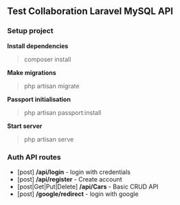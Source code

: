 ## Test Collaboration Laravel MySQL API

### Setup project

**Install dependencies**
> composer install

**Make migrations**
> php artisan migrate

**Passport initialisation**
> php artisan passport:install


**Start server**
> php artisan serve

### Auth API routes
* [post]                **/api/login**     - login with credentials
* [post]                **/api/register**  - Create account
* [post|Get|Put|Delete] **/api/Cars**      - Basic CRUD API
* [post]                **/google/redirect** - login with google
